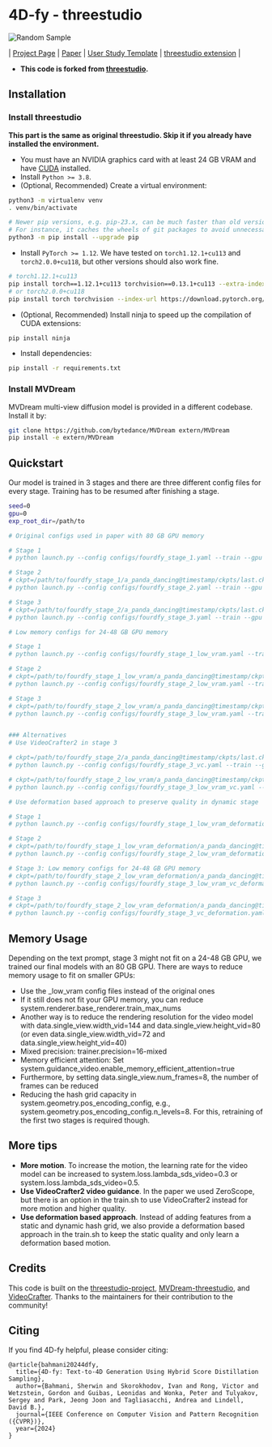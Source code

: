 # 4D-fy - threestudio

![Random Sample](./assets/4dfy.png)

| [Project Page](https://sherwinbahmani.github.io/4dfy/) | [Paper](https://arxiv.org/abs/2311.17984) | [User Study Template](https://github.com/victor-rong/video-generation-study) | [threestudio extension](https://github.com/DSaurus/threestudio-4dfy) |

- **This code is forked from [threestudio](https://github.com/threestudio-project/threestudio).**

## Installation

### Install threestudio

**This part is the same as original threestudio. Skip it if you already have installed the environment.**

- You must have an NVIDIA graphics card with at least 24 GB VRAM and have [CUDA](https://developer.nvidia.com/cuda-downloads) installed.
- Install `Python >= 3.8`.
- (Optional, Recommended) Create a virtual environment:

```sh
python3 -m virtualenv venv
. venv/bin/activate

# Newer pip versions, e.g. pip-23.x, can be much faster than old versions, e.g. pip-20.x.
# For instance, it caches the wheels of git packages to avoid unnecessarily rebuilding them later.
python3 -m pip install --upgrade pip
```

- Install `PyTorch >= 1.12`. We have tested on `torch1.12.1+cu113` and `torch2.0.0+cu118`, but other versions should also work fine.

```sh
# torch1.12.1+cu113
pip install torch==1.12.1+cu113 torchvision==0.13.1+cu113 --extra-index-url https://download.pytorch.org/whl/cu113
# or torch2.0.0+cu118
pip install torch torchvision --index-url https://download.pytorch.org/whl/cu118
```

- (Optional, Recommended) Install ninja to speed up the compilation of CUDA extensions:

```sh
pip install ninja
```

- Install dependencies:

```sh
pip install -r requirements.txt
```

### Install MVDream
MVDream multi-view diffusion model is provided in a different codebase. Install it by:

```sh
git clone https://github.com/bytedance/MVDream extern/MVDream
pip install -e extern/MVDream 
```

## Quickstart

Our model is trained in 3 stages and there are three different config files for every stage. Training has to be resumed after finishing a stage.

```sh
seed=0
gpu=0
exp_root_dir=/path/to

# Original configs used in paper with 80 GB GPU memory

# Stage 1
# python launch.py --config configs/fourdfy_stage_1.yaml --train --gpu $gpu exp_root_dir=$exp_root_dir seed=$seed system.prompt_processor.prompt="a panda dancing"

# Stage 2
# ckpt=/path/to/fourdfy_stage_1/a_panda_dancing@timestamp/ckpts/last.ckpt
# python launch.py --config configs/fourdfy_stage_2.yaml --train --gpu $gpu exp_root_dir=$exp_root_dir seed=$seed system.prompt_processor.prompt="a panda dancing" system.weights=$ckpt

# Stage 3
# ckpt=/path/to/fourdfy_stage_2/a_panda_dancing@timestamp/ckpts/last.ckpt
# python launch.py --config configs/fourdfy_stage_3.yaml --train --gpu $gpu exp_root_dir=$exp_root_dir seed=$seed system.prompt_processor.prompt="a panda dancing" system.weights=$ckpt

# Low memory configs for 24-48 GB GPU memory

# Stage 1
# python launch.py --config configs/fourdfy_stage_1_low_vram.yaml --train --gpu $gpu exp_root_dir=$exp_root_dir seed=$seed system.prompt_processor.prompt="a panda dancing"

# Stage 2
# ckpt=/path/to/fourdfy_stage_1_low_vram/a_panda_dancing@timestamp/ckpts/last.ckpt
# python launch.py --config configs/fourdfy_stage_2_low_vram.yaml --train --gpu $gpu exp_root_dir=$exp_root_dir seed=$seed system.prompt_processor.prompt="a panda dancing" system.weights=$ckpt

# Stage 3
# ckpt=/path/to/fourdfy_stage_2_low_vram/a_panda_dancing@timestamp/ckpts/last.ckpt
# python launch.py --config configs/fourdfy_stage_3_low_vram.yaml --train --gpu $gpu exp_root_dir=$exp_root_dir seed=$seed system.prompt_processor.prompt="a panda dancing" system.weights=$ckpt


### Alternatives
# Use VideoCrafter2 in stage 3

# ckpt=/path/to/fourdfy_stage_2/a_panda_dancing@timestamp/ckpts/last.ckpt
# python launch.py --config configs/fourdfy_stage_3_vc.yaml --train --gpu $gpu exp_root_dir=$exp_root_dir seed=$seed system.prompt_processor.prompt="a panda dancing" system.weights=$ckpt

# ckpt=/path/to/fourdfy_stage_2_low_vram/a_panda_dancing@timestamp/ckpts/last.ckpt
# python launch.py --config configs/fourdfy_stage_3_low_vram_vc.yaml --train --gpu $gpu exp_root_dir=$exp_root_dir seed=$seed system.prompt_processor.prompt="a panda dancing" system.weights=$ckpt

# Use deformation based approach to preserve quality in dynamic stage

# Stage 1
# python launch.py --config configs/fourdfy_stage_1_low_vram_deformation.yaml --train --gpu $gpu exp_root_dir=$exp_root_dir seed=$seed system.prompt_processor.prompt="a panda dancing"

# Stage 2
# ckpt=/path/to/fourdfy_stage_1_low_vram_deformation/a_panda_dancing@timestamp/ckpts/last.ckpt
# python launch.py --config configs/fourdfy_stage_2_low_vram_deformation.yaml --train --gpu $gpu exp_root_dir=$exp_root_dir seed=$seed system.prompt_processor.prompt="a panda dancing" system.weights=$ckpt

# Stage 3: Low memory configs for 24-48 GB GPU memory
# ckpt=/path/to/fourdfy_stage_2_low_vram_deformation/a_panda_dancing@timestamp/ckpts/last.ckpt
# python launch.py --config configs/fourdfy_stage_3_low_vram_vc_deformation.yaml --train --gpu $gpu exp_root_dir=$exp_root_dir seed=$seed system.prompt_processor.prompt="a panda dancing" system.weights=$ckpt

# Stage 3
# ckpt=/path/to/fourdfy_stage_2_low_vram_deformation/a_panda_dancing@timestamp/ckpts/last.ckpt
# python launch.py --config configs/fourdfy_stage_3_vc_deformation.yaml --train --gpu $gpu exp_root_dir=$exp_root_dir seed=$seed system.prompt_processor.prompt="a panda dancing" system.weights=$ckpt
```

## Memory Usage
Depending on the text prompt, stage 3 might not fit on a 24-48 GB GPU, we trained our final models with an 80 GB GPU.
There are ways to reduce memory usage to fit on smaller GPUs:
- Use the _low_vram config files instead of the original ones
- If it still does not fit your GPU memory, you can reduce system.renderer.base_renderer.train_max_nums
- Another way is to reduce the rendering resolution for the video model with data.single_view.width_vid=144 and data.single_view.height_vid=80 (or even data.single_view.width_vid=72 and data.single_view.height_vid=40)
- Mixed precision: trainer.precision=16-mixed
- Memory efficient attention: Set system.guidance_video.enable_memory_efficient_attention=true
- Furthermore, by setting data.single_view.num_frames=8, the number of frames can be reduced
- Reducing the hash grid capacity in system.geometry.pos_encoding_config, e.g., system.geometry.pos_encoding_config.n_levels=8. For this, retraining of the first two stages is required though.

## More tips
- **More motion**. To increase the motion, the learning rate for the video model can be increased to system.loss.lambda_sds_video=0.3 or system.loss.lambda_sds_video=0.5.
- **Use VideoCrafter2 video guidance**. In the paper we used ZeroScope, but there is an option in the train.sh to use VideoCrafter2 instead for more motion and higher quality.
- **Use deformation based approach**. Instead of adding features from a static and dynamic hash grid, we also provide a deformation based approach in the train.sh to keep the static quality and only learn a deformation based motion.

## Credits

This code is built on the [threestudio-project](https://github.com/threestudio-project/threestudio), [MVDream-threestudio](https://github.com/bytedance/MVDream-threestudio), and [VideoCrafter](https://github.com/AILab-CVC/VideoCrafter). Thanks to the maintainers for their contribution to the community!

## Citing

If you find 4D-fy helpful, please consider citing:

```
@article{bahmani20244dfy,
  title={4D-fy: Text-to-4D Generation Using Hybrid Score Distillation Sampling},
  author={Bahmani, Sherwin and Skorokhodov, Ivan and Rong, Victor and Wetzstein, Gordon and Guibas, Leonidas and Wonka, Peter and Tulyakov, Sergey and Park, Jeong Joon and Tagliasacchi, Andrea and Lindell, David B.},
  journal={IEEE Conference on Computer Vision and Pattern Recognition ({CVPR})},
  year={2024}
}
```

